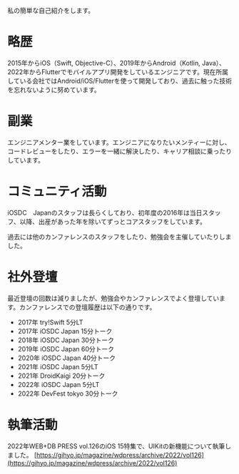 私の簡単な自己紹介をします。

# 略歴

2015年からiOS（Swift, Objective-C）、2019年からAndroid（Kotlin, Java）、2022年からFlutterでモバイルアプリ開発をしているエンジニアです。現在所属している会社ではAndroid/iOS/Flutterを使って開発しており、過去に触った技術を忘れないように努めています。

# 副業

エンジニアメンター業をしています。エンジニアになりたいメンティーに対し、コードレビューをしたり、エラーを一緒に解決したり、キャリア相談に乗ったりしています。

# コミュニティ活動

iOSDC　Japanのスタッフは長らくしており、初年度の2016年は当日スタッフ、以降、出産があった年を除いてずっとコアスタッフをしています。

過去には他のカンファレンスのスタッフをしたり、勉強会を主催していたりしました。

# 社外登壇

最近登壇の回数は減りましたが、勉強会やカンファレンスでよく登壇しています。カンファレンスでの登壇履歴は以下の通りです。

* 2017年 try!Swift 5分LT
* 2017年 iOSDC Japan 15分トーク
* 2018年 iOSDC Japan 30分トーク
* 2019年 iOSDC Japan 60分トーク
* 2020年 iOSDC Japan 40分トーク
* 2021年 iOSDC Japan 5分LT
* 2021年 DroidKaigi 20分トーク
* 2022年 iOSDC Japan 5分LT
* 2022年 DevFest tokyo 30分トーク

# 執筆活動

2022年WEB+DB PRESS vol.126のiOS 15特集で、UIKitの新機能について執筆しました。
[https://gihyo.jp/magazine/wdpress/archive/2022/vol126](https://gihyo.jp/magazine/wdpress/archive/2022/vol126)
